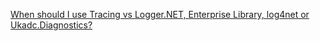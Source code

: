 [When should I use Tracing vs Logger.NET, Enterprise Library, log4net or Ukadc.Diagnostics?](https://stackoverflow.com/questions/4775194/when-should-i-use-tracing-vs-logger-net-enterprise-library-log4net-or-ukadc-di)
